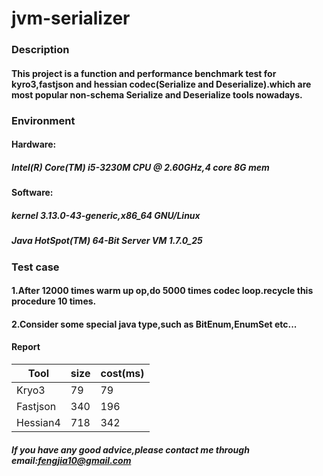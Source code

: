 jvm-serializer
==============
### Description
#### This project is a function and performance benchmark test for kyro3,fastjson and hessian codec(Serialize and Deserialize).which are most popular non-schema Serialize and Deserialize tools nowadays. 
### Environment
#### Hardware: 
#####  Intel(R) Core(TM) i5-3230M CPU @ 2.60GHz,4 core 8G mem
#### Software:
##### kernel 3.13.0-43-generic,x86_64 GNU/Linux
##### Java HotSpot(TM) 64-Bit Server VM 1.7.0_25

### Test case
#### 1.After 12000 times warm up op,do 5000 times codec loop.recycle this procedure 10 times.
#### 2.Consider some special java type,such as BitEnum,EnumSet etc...
#### Report
| Tool          | size        | cost(ms)  |
| ------------- |-------------| ----------|
| Kryo3         |  79         | 79        |
| Fastjson      |  340        | 196       |
| Hessian4      |  718        | 342       |

##### If you have any good advice,please contact me through email:fengjia10@gmail.com